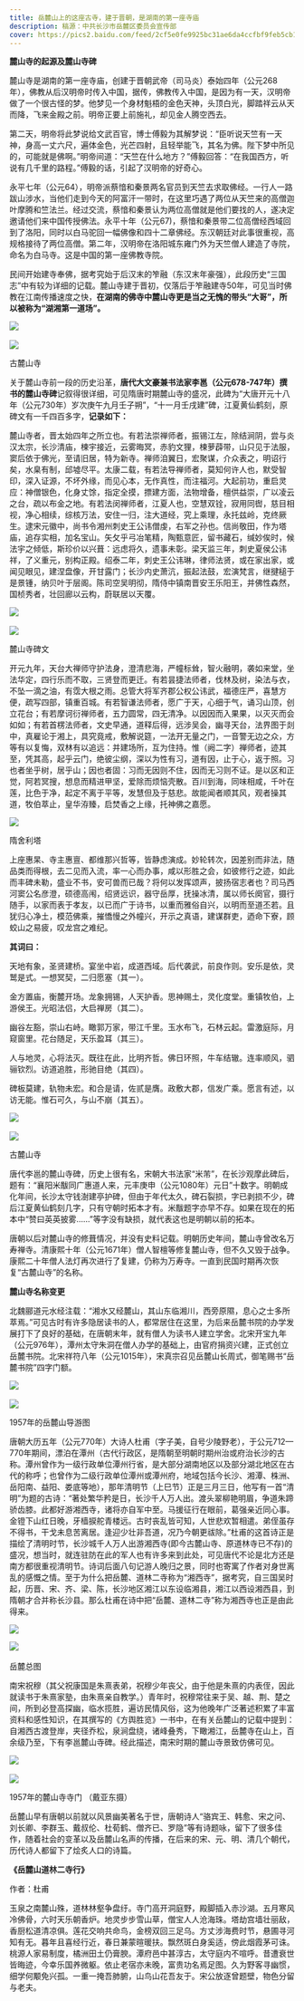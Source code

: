 ```yaml
---
title: 岳麓山上的这座古寺，建于晋朝，是湖南的第一座寺庙
description: 稿源：中共长沙市岳麓区委员会宣传部
cover: https://pics2.baidu.com/feed/2cf5e0fe9925bc31ae6da4ccfbf9feb5cb137059.jpeg?token=d59a62c0c53cae38591b985c9f428d7c&s=87206CA4472286E8D018A02B0300F013
---
```

**麓山寺的起源及麓山寺碑**

麓山寺是湖南的第一座寺庙，创建于晋朝武帝（司马炎）泰始四年（公元268年），佛教从后汉明帝时传入中国，据传，佛教传入中国，是因为有一天，汉明帝做了一个很古怪的梦。他梦见一个身材魁梧的金色天神，头顶白光，脚踏祥云从天而降，飞来金殿之前。明帝正要上前施礼，却见金人腾空西去。

第二天，明帝将此梦说给文武百官，博士傅毅为其解梦说：“臣听说天竺有一天神，身高一丈六尺，遍体金色，光芒四射，且轻举能飞，其名为佛。陛下梦中所见的，可能就是佛啊。”明帝间道：“天竺在什么地方？”傅毅回答：“在我国西方，听说有几千里的路程。”傅毅的话，引起了汉明帝的好奇心。

永平七年（公元64），明帝派蔡愔和秦景两名官员到天竺去求取佛经。一行人一路跋山涉水，当他们走到今天的阿富汗一带时，在这里巧遇了两位从天竺来的高僧迦叶摩腾和竺法兰。经过交流，蔡愔和秦景认为两位高僧就是他们要找的人，遂决定邀请他们来中国传授佛法。永平十年（公元67)，蔡愔和秦景带二位高僧经西域回到了洛阳，同时以白马驼回一幅佛像和四十二章佛经。东汉朝廷对此事很重视，高规格接待了两位高僧。第二年，汉明帝在洛阳城东雍门外为天竺僧人建造了寺院，命名为白马寺。这是中国的第一座佛教寺院。

民间开始建寺奉佛，据考究始于后汉末的笮融（东汉末年豪强），此段历史“三国志”中有较为详细的记载。麓山寺建于晋初，仅落后于笮融建寺50年，可见当时佛教在江南传播速度之快，**在湖南的佛寺中麓山寺更是当之无愧的带头“大哥”，所以被称为“湖湘第一道场”。**

![](file:///C:\Users\ADMINI~1\AppData\Local\Temp\ksohtml\wps2C08.tmp.png) 

![](https://pics5.baidu.com/feed/38dbb6fd5266d0165aa2c4063f0da70335fa350b.jpeg?token=64c75261598398969f299f829da0a75f&s=BF85428612F35D82CA32936403000059)

古麓山寺

关于麓山寺前一段的历史沿革，**唐代大文豪兼书法家李邕（公元678-747年）撰书的麓山寺碑**记叙得很详细，可见隋唐时期麓山寺的盛况，此碑为“大唐开元十八年（公元730年）岁次庚午九月壬子朔”，“十一月壬戌建”碑，江夏黄仙鹤刻，原碑文有一千四百多字，**记录如下：**

麓山寺者，晋太始四年之所立也。有若法崇禅师者，振锡江左，除结涧阴，尝与炎汉太宗，长沙清庙，楝宇接近，云雾晦冥，赤豹文狸，楝萝薜带，山只见于法服，窦后依于佛光，至请旧居，特为新寺。禅师洎翼日，宏聚谋，介众表之，明诏行矣，水臬有制，邱墟尽平。太康二载，有若法导禅师者，莫知何许人也，默受智印，深入证源，不坏外缘，而见心本，无作真性，而注福河。大起前功，重启灵应：神僧银色，化身丈馀，指定全摸，摽建方面，法物增备，檀供益崇，广以凌云之台，疏以布金之地。有若法闵禅师者，江夏人也，空慧双铨，寂用同辔，慈目相视，净心相续，综核万法，安住一归，注大道经，究上乘理，永托兹岭，克终厥生。逮宋元徽中，尚书令湘州刺史王公讳僧虔，右军之孙也。信尚敬田，作为塔庙，追存实相，加名宝山。矢攵乎弓冶笔精，陶甄意匠，留书藏石，缄妙俟时，候法宇之倾低，斯珍价以兴葺：远虑将久，遗事未彰。梁天监三年，刺史夏侯公讳祥，了义重元，别构正殿。绍泰二年，刺史王公讳琳，律师法贤，或在家出家，或闻见眼见，建涅盘像，开甘露门；长沙内史萧沆，振起法鼓，宏演梵言，继揵槌于是景锺，纳贝叶于层阁。陈司空吴明彻，隋侍中镇南晋安王乐阳王，并佛性森然，国桢秀者，壮回廊以云构，蔚联居以天覆。

![](file:///C:\Users\ADMINI~1\AppData\Local\Temp\ksohtml\wps2C09.tmp.png) 

![](https://pics2.baidu.com/feed/11385343fbf2b21143a7c98662a6163c0dd78e1c.jpeg?token=7b92d2e997960539aa90c4eba123f578&s=3521DD5FDEBFC5FF4BA8343A03008052)

麓山寺碑文

开元九年，天台大禅师守护法身，澄清悲海，严幢标耸，智火融明，袭如来堂，坐法华定，四行乐而不取，三贤登而更迁。有若昙捷法师者，伐林及树，染法与衣，不坠一滴之油，有霑大根之雨。总管大将军齐郡公权公讳武，福德庄严，喜慧方便，疏写四部，镇重百城。有若智谦法师者，愿广于天，心细于气，诵习山顶，创立花台；有若摩诃衍禅师者，五力圆常，四无清净。以因因而入果果，以灭灭而会如如；有若首楞法师者，文史早通，道释后得，远涉吴会，幽寻天台，法界图于剡中，真雇论于湘上，具究竟戒，敷解说筵，一法开无量之门，一音警无边之众，方等有以复悔，双林有以追远：并建场所，互为住持。惟（阙二字）禅师者，迹其至，凭其高，起乎云门，绝彼尘纲，深以为性有习，道有因，止于心，返于照。习也者坐乎树，居乎山；因也者固：习而无因则不住，因而无习则不证。是以区和正觉，阿若冥搜，想息而精进甲坚，爱除而烦恼壳散。百川到海，同味相咸，千叶在莲，比色于净，起定不离于平等，发慧但及于慈悲。故能闻者顺其风，观者操其道，牧伯萃止，皇华洊臻，启焚香之上缘，托神佛之嘉愿。

![](https://pics5.baidu.com/feed/b58f8c5494eef01f5f962b2b57d8ea21bd317d0c.jpeg?token=8f6c06ee2cdf75b8f6841e04bde65ab3&s=92C2BFF0462292EC668D161C0300E0D4)

隋舍利塔

上座惠杲、寺主惠亶、都维那兴哲等，皆静虑演成。妙轮转次，因差别而非法，随品类而得根，去二见而入流，率一心而办事，咸以形胜之会，如彼修行之迹，如此而丰碑未勒，盛业不书，安可兽而已哉？将何以发挥颂声，披扬宿志者也？司马西河窦公名彦澄，硕德高闱，绍贤远识，器守岳厚，抚操冰清，属以师长阕官，摄行随手，以家而表于孝友，以已而广于诗书，以重而雅俗自兴，以明而至道丕若。且犹归心净土，模范佛乘，摧憍慢之外幢兴，开示之真语，建谋群吏，迺命下寮，顾蛟山之易疲，叹龙宫之难纪。

**其词曰：**

天地有象，圣贤建桥。宴坐中岩，成道西域。后代袭武，前良作则。安乐是依，灵鹫是式。一想冥契，二归愿塞（其一）。

金方置庙，衡麓开场。龙象拥锡，人天护香。思神赐土，灵化度堂。重镇牧伯，上游侯王。光昭法侣，大启禅房（其二）。

幽谷左豁，崇山右峙。瞰郭万家，带江千里。玉水布飞，石林云起。雷激庭际，月窥窗里。花台随足，天乐盈耳（其三）。

人与地灵，心将法灭。既往在此，比明齐哲。佛日环照，牛车结辙。连率顺风，驷骊钦烈。访道追胜，形驰目绝（其四）。

碑板莫建，轨物未宏。和合是请，佐贰是膺。政敷大郡，信发广乘。愿言有述，以访无能。惟石可久，与山不崩（其五）。

![](file:///C:\Users\ADMINI~1\AppData\Local\Temp\ksohtml\wps2C1A.tmp.png) 

![](https://pics0.baidu.com/feed/8ad4b31c8701a18b8509dd493b09740c2938fe85.jpeg?token=749920c41ed2a3b04ea596c5cd10bb24&s=E43AB7F1066606AC0598F1220300E0D1)

古麓山寺

唐代李邕的麓山寺碑，历史上很有名，宋朝大书法家“米芾”，在长沙观摩此碑后，题有：“襄阳米黻同广惠道人来，元丰庚申（公元1080年）元日”十数字。明朝成化年间，长沙太守钱澍建亭护碑，但由于年代太久，碑石裂损，字已剥损不少，碑后江夏黄仙鹤刻几字，只有守朝时拓本才有。米黻题字亦早不存。如果在现在的拓本中“赞曰英英披雾……”等字没有缺损，就代表这也是明朝以前的拓本。

唐朝以后对麓山寺的修葺情况，并没有史料记载。明朝历史年间，麓山寺曾改名万寿禅寺。清康熙十年（公元1671年）僧人智檀等修复麓山寺，但不久又毁于战争。康熙二十年僧人法灯再次进行了复建，仍称为万寿寺。一直到民国时期再次恢复“古麓山寺”的名称。

**麓山寺名称变更**

北魏郦道元水经注载：“湘水又经麓山，其山东临湘川，西旁原隰，息心之士多所萃焉。”可见古时有许多隐居读书的人，都常居住在这里，为后来岳麓书院的办学发展打下了良好的基础，在唐朝末年，就有僧人为读书人建立学舍。北宋开宝九年（公元976年），潭州太守朱洞在僧人办学的基础上，由官府捐资兴建，正式创立岳麓书院。北宋祥符八年（公元1015年），宋真宗召见岳麓山长周式，御笔赐书“岳麓书院”四字门额。

![](file:///C:\Users\ADMINI~1\AppData\Local\Temp\ksohtml\wps2C1B.tmp.png) 

![](https://pics4.baidu.com/feed/9f510fb30f2442a7bb1da3b17965de4fd11302b9.jpeg?token=9dbcdcfa68fe3e68fffbb90f6190a8c8&s=1EAA7A23D95FF1EF48F8C9D30100E0B1)

1957年的岳麓山导游图

唐朝大历五年（公元770年）大诗人杜甫（字子美，自号少陵野老），于公元712—770年期间，漂泊在潭州（古代行政区，是隋朝至明朝时期州治或府治长沙的古称。潭州曾作为一级行政单位潭州行省，是大部分湖南地区以及部分湖北地区在古代的称呼；也曾作为二级行政单位潭州或潭州府，地域包括今长沙、湘潭、株洲、岳阳南、益阳、娄底等地），那年清明节（上巳节）正是三月三日，他写有一首“清明”为题的古诗：“著处繁华矜是日，长沙千人万人出。渡头翠柳艳明眉，争道朱蹄骄齿膝。此都好游湘西寺，诸将亦自军中至。马援征行在眼前，葛强亲近同心事。金镫下山红日晚，牙樯捩舵青楼远。古时丧乱皆可知，人世悲欢暂相遣。弟侄虽存不得书，干戈未息苦离居。逢迎少壮非吾道，况乃今朝更祓除。”杜甫的这首诗正是描绘了清明时节，长沙城千人万人出游湘西寺(即今古麓山寺、原道林寺已不存)的盛况，想当时，就连驻防在此的军人也有许多来到此处，可见唐代不论是北方还是南方都很重视清明节。诗词后面八句记游人晚归之景，同时也寄寓了作者对身世离乱的感慨之情。至于为什么把岳麓、道林二寺称为“湘西寺”，据考究，自三国吴时起，历晋、宋、齐、梁、陈，长沙地区湘江以东设临湘县，湘江以西设湘西县，到隋朝才合并称长沙县。那么杜甫在诗中把“岳麓、道林二寺”称为湘西寺也正是由此得来。

![](https://pics4.baidu.com/feed/18d8bc3eb13533fa8f9e2f380ef58e1b41345ba2.jpeg?token=2d81143704dc78bec60ca086fe3640ad&s=3E2A742319AFFCCE4EF441D30100C0B1)

![](file:///C:\Users\ADMINI~1\AppData\Local\Temp\ksohtml\wps2C1C.tmp.png) 

岳麓总图

南宋祝穆（其父祝康国是朱熹表弟，祝穆少年丧父，由于他是朱熹的内表侄，因此就读书于朱熹家塾，由朱熹亲自教学。）青年时，祝穆常往来于吴、越、荆、楚之间，所到必登高探幽，临水揽胜，遍访民情风俗，这为他晚年广泛著述积累了丰富资料和感性知识，在其撰写的《方舆胜览》一书中，在有关岳麓山的记载中提到：自湘西古渡登岸，夹径乔松，泉涧盘绕，诸峰叠秀，下瞰湘江，岳麓寺在山上，百余级乃至，下有李邕麓山寺碑。经此描述，南宋时期的麓山寺景致仿佛可见。

![](file:///C:\Users\ADMINI~1\AppData\Local\Temp\ksohtml\wps2C1D.tmp.png) 

![](https://pics5.baidu.com/feed/91529822720e0cf3e35d882aac60811bbf09aa60.jpeg?token=6b3e37383157cb9723c86a59eff53ef2&s=DA93EA07C4437EEE7C081DC60100C0B2)

1957年的麓山寺寺门 （戴亚东摄）

岳麓山早有唐朝以前就以风景幽美著名于世，唐朝诗人“骆宾王、韩愈、宋之问、刘长卿、李群玉、戴叔伦、杜荀鹤、僧齐已、罗隐”等有诗题咏，留下了很多佳作，随着社会的变革以及岳麓山名声的传播，在后来的宋、元、明、清几个朝代，历代诗人都留下了烩炙人口的诗篇。

**《岳麓山道林二寺行》**

作者：杜甫

玉泉之南麓山殊，道林林壑争盘纡。寺门高开洞庭野，殿脚插入赤沙湖。五月寒风冷佛骨，六时天乐朝香炉。地灵步步雪山草，僧宝人人沧海珠。塔劫宫墙壮丽敌，香厨松道清凉俱。莲花交响共命鸟，金榜双回三足乌。方丈涉海费时节，悬圃寻河知有无。暮年且喜经行近，春日兼蒙暄暖扶。飘然斑白身奚适，傍此烟霞茅可诛。桃源人家易制度，橘洲田土仍膏腴。潭府邑中甚淳古，太守庭内不喧呼。昔遭衰世皆晦迹，今幸乐国养微躯。依止老宿亦未晚，富贵功名焉足图。久为野客寻幽惯，细学何颙免兴孤。一重一掩吾肺腑，山鸟山花吾友于。宋公放逐曾题壁，物色分留与老夫。